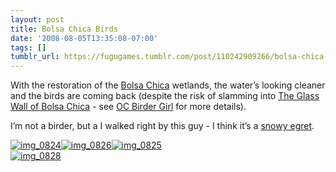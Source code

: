 ```yaml
---
layout: post
title: Bolsa Chica Birds
date: '2008-08-05T13:35:08-07:00'
tags: []
tumblr_url: https://fugugames.tumblr.com/post/110242909266/bolsa-chica-birds
---
```

With the restoration of the [Bolsa Chica](http://www.bolsachica.org/) wetlands, the water’s looking cleaner and the birds are coming back (despite the risk of slamming into [The Glass Wall of Bolsa Chica](http://www.seaandsageaudubon.org/Conservation/TheGlassWall.html) - see [OC Birder Girl](http://ocbirderca.blogspot.com/2007/11/birds-of-bolsa-chica-versus.html) for more details).

I’m not a birder, but a I walked right by this guy - I think it’s a [snowy egret](http://en.wikipedia.org/wiki/Snowy_Egret).

[![](http://itshardtofondlepenguins.com/wp-content/uploads/2008/08/img_0824.jpg "img\_0824")](http://itshardtofondlepenguins.com/wp-content/uploads/2008/08/img_0824.jpg)[![](http://itshardtofondlepenguins.com/wp-content/uploads/2008/08/img_0826.jpg "img\_0826")](http://itshardtofondlepenguins.com/wp-content/uploads/2008/08/img_0826.jpg)[![](http://itshardtofondlepenguins.com/wp-content/uploads/2008/08/img_0825.jpg "img\_0825")](http://itshardtofondlepenguins.com/wp-content/uploads/2008/08/img_0825.jpg)  
[![](http://itshardtofondlepenguins.com/wp-content/uploads/2008/08/img_0828.jpg "img\_0828")](http://itshardtofondlepenguins.com/wp-content/uploads/2008/08/img_0828.jpg)

